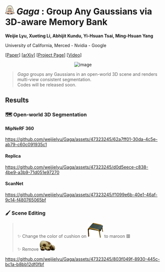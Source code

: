 # <img alt="image" src='media/lady-gaga.png' height="30px"> *Gaga* : Group Any Gaussians via 3D-aware Memory Bank

**Weijie Lyu, Xueting Li, Abhijit Kundu, Yi-Hsuan Tsai, Ming-Hsuan Yang**

University of California, Merced - Nvidia - Google<br>

[[Paper](https://github.com/weijielyu/Gaga)]
[[arXiv](https://github.com/weijielyu/Gaga)]
[[Project Page](https://www.gaga.gallery)]
[[Video](https://youtu.be/rqs5BuVFOok)]

<div align='center'>
<img alt="image" src='media/teaser.png'>
</div>

> *Gaga* groups any Gaussians in an open-world 3D scene and renders multi-view consistent segmentation.<br>
> Codes will be released soon.

## Results

### 🗺️ Open-world 3D Segmentation

#### MipNeRF 360

https://github.com/weijielyu/Gaga/assets/47323245/62a7ff01-30da-4c5e-ab79-c60c091935c1

#### Replica

https://github.com/weijielyu/Gaga/assets/47323245/d0d5eece-c838-4be9-a3b9-71d051e97270

#### ScanNet

https://github.com/weijielyu/Gaga/assets/47323245/f1099e6b-40e1-46af-9c14-f480765065bf

### 🖌️ Scene Editing

> ✨ Change the color of cushion on <img src="media/footstool.png" width="50"> to maroon 🟥<br>
> ✨ Remove <img src="media/stuffed.png" width="50">

https://github.com/weijielyu/Gaga/assets/47323245/803f049f-8930-445c-bc1a-b8bb12df0fbf
